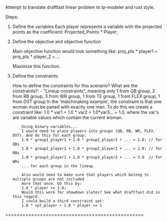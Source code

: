 Attempt to translate draftfast linear problem to lp-modeler and rust style.

Steps:

1) Define the variables
    Each player represents a variable with the projected points as the coefficient:
        Projected_Points * Player;
    

2) Define the objective and objective function
    
    Main objective function would look something like:
    proj_pts * player1 + proj_pts * player_2 + ...
    
    Maximize this function.

3) Define the constraints
    
    How to define the constraints for this scenario?
    What are the constraints?:
        - "Lineup constraints", meaning only 1 from QB group, 2 from RB group, 3 from WR group, 
           1 from TE group, 1 from FLEX group, 1 from DST group
           In the 'matchmaking example', the constraint is that one woman must be paired with exactly
           one man. To do this we create a constraint like:
           1.0 * var1 + 1.0 * var2 + 1.0*var3... = 1.0, where the var's are variable values which contain
           the current woman. 
           
           Using binary variables...
           I would need to place players into groups (QB, RB, WR, FLEX, DST). And do this for each group:
           1.0 * group1_player1 + 1.0 * group1_player2 + ... = 1.0; // for QBs
           1.0 * group2_player1 + 1.0 * group2_player2 + ... = 2.0; // for RBs
           1.0 * group3_player1 + 1.0 * group3_player2 + ... = 3.0  // for WRs
           ... for each group in the lineup.

           Also would need to make sure that players which belong to multiple groups are not included
           more that once. Do this by:
           1.0 * player <= 1.0;
           Would this work for showdown slates? See what draftfast did in this regard.
           I could build a third constraint set:
           1.0 * cpt_player + 1.0 * player <= 1

================================================

